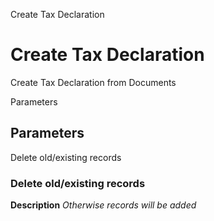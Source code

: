 
Create Tax Declaration
# Create Tax Declaration


Create Tax Declaration from Documents

Parameters
## Parameters


Delete old/existing records
### Delete old/existing records

**Description**
 *Otherwise records will be added*
